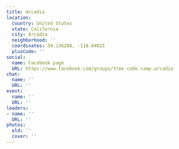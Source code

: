 ```yaml
---
title: Arcadia
location:
  country: United States
  state: California
  city: Arcadia
  neighborhood: ''
  coordinates: 34.136208, -118.04015
  plusCode: ''
social:
  name: Facebook page
  URL: https://www.facebook.com/groups/free.code.camp.arcadia
chat:
  name: ''
  URL: ''
event:
  name: ''
  URL: ''
leaders:
- name: ''
  URL: ''
photos:
  old: ''
  cover: ''
---
```


